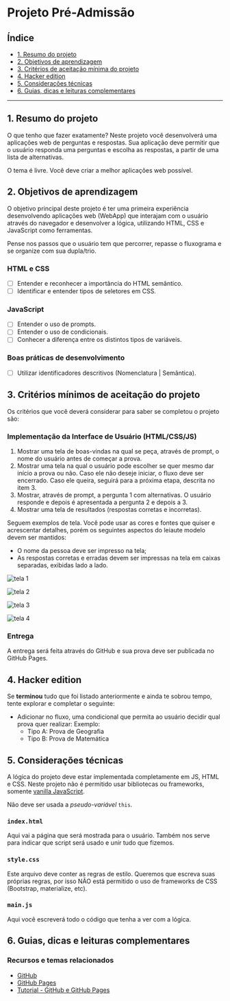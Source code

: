 # Projeto Pré-Admissão

## Índice

* [1. Resumo do projeto](#2-resumo-do-projeto)
* [2. Objetivos de aprendizagem](#3-objetivos-de-aprendizagem)
* [3. Critérios de aceitação mínima do
  projeto](#5-critérios-de-aceitação-mínima-do-projeto)
* [4. Hacker edition](#6-hacker-edition)
* [5. Considerações técnicas](#7-considerações-técnicas)
* [6. Guias, dicas e leituras
  complementares](#8-guias-dicas-e-leituras-complementares)

***

## 1. Resumo do projeto

O que tenho que fazer exatamente? Neste projeto você desenvolverá uma aplicações web de perguntas e respostas. Sua aplicação deve permitir que o usuário responda uma perguntas e escolha as respostas, a partir de uma lista de alternativas.

O tema é livre. Você deve criar a melhor aplicações web possível.

## 2. Objetivos de aprendizagem

O objetivo principal deste projeto é ter uma primeira experiência desenvolvendo
aplicações web (WebApp) que interajam com o usuário através do navegador e
desenvolver a lógica, utilizando HTML, CSS e JavaScript como ferramentas.

Pense nos passos que o usuário tem que percorrer, repasse o fluxograma e se organize com sua dupla/trio.

### HTML e CSS

* [ ] Entender e reconhecer a importância do HTML semântico.
* [ ] Identificar e entender tipos de seletores em CSS.

### JavaScript

* [ ] Entender o uso de prompts.
* [ ] Entender o uso de condicionais.
* [ ] Conhecer a diferença entre os distintos tipos de variáveis.

### Boas práticas de desenvolvimento

* [ ] Utilizar identificadores descritivos (Nomenclatura | Semântica).

## 3. Critérios mínimos de aceitação do projeto

Os critérios que você deverá considerar para saber se completou o projeto são:

### Implementação da Interface de Usuário (HTML/CSS/JS)

1. Mostrar uma tela de boas-vindas na qual se peça, através de prompt, o nome do usuário antes de começar a prova.
2. Mostrar uma tela na qual o usuário pode escolher se quer mesmo dar início a prova ou não. Caso ele não deseje iniciar, o fluxo deve ser encerrado. Caso ele queira, seguirá para a próxima etapa, descrita no item 3.
3. Mostrar, através de prompt,  a pergunta 1 com alternativas. O usuário responde e depois é apresentada a pergunta 2 e depois a 3.
4. Mostrar uma tela de resultados (respostas corretas e incorretas).

Seguem exemplos de tela. Você pode usar as cores e fontes que quiser e acrescentar detalhes, porém os seguintes aspectos do leiaute modelo devem ser mantidos:
- O nome da pessoa deve ser impresso na tela;
- As respostas corretas e erradas devem ser impressas na tela em caixas separadas, exibidas lado a lado.

![tela 1](https://user-images.githubusercontent.com/39506102/74755660-3c425f00-5252-11ea-953d-2681aa3a9a17.png)

![tela 2](https://user-images.githubusercontent.com/39506102/74755700-47958a80-5252-11ea-8028-42540b43f8cd.png)

![tela 3](https://user-images.githubusercontent.com/39506102/74755741-58de9700-5252-11ea-8028-07457b24f16b.png)


![tela 4](https://user-images.githubusercontent.com/39506102/74755765-6267ff00-5252-11ea-892a-20e85d7fa099.png)

### Entrega

A entrega será feita através do GitHub e sua prova deve ser publicada no GitHub Pages.

## 4. Hacker edition

Se **terminou** tudo que foi listado anteriormente e ainda te sobrou tempo,
tente explorar e completar o seguinte:

* Adicionar no fluxo, uma condicional que permita ao usuário decidir qual prova quer realizar:
    Exemplo: 
    - Tipo A: Prova de Geografia
    - Tipo B: Prova de Matemática

## 5. Considerações técnicas

A lógica do projeto deve estar implementada completamente em JS, HTML e CSS.
Neste projeto não é permitido usar bibliotecas ou frameworks, somente [vanilla
JavaScript](https://medium.com/laboratoria-how-to/vanillajs-vs-jquery-31e623bbd46e).

Não deve ser usada a _pseudo-variável_ `this`.

### `index.html`

Aqui vai a página que será mostrada para o usuário. Também nos serve para
indicar que script será usado e unir tudo que fizemos.

### `style.css`

Este arquivo deve conter as regras de estilo. Queremos que escreva suas próprias
regras, por isso NÃO está permitido o uso de frameworks de CSS (Bootstrap,
materialize, etc).

### `main.js`

Aqui você escreverá todo o código que tenha a ver com a lógica.

## 6. Guias, dicas e leituras complementares

### Recursos e temas relacionados

* [GitHub](https://github.com/)
* [GitHub Pages](https://pages.github.com/)
* [Tutorial - GitHub e GitHub Pages](https://youtu.be/p36l8QR4-g8)
